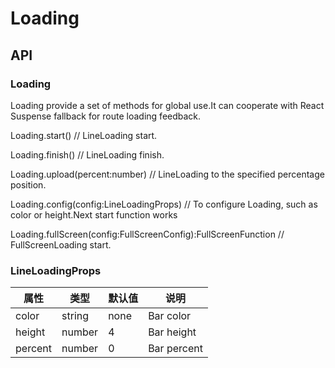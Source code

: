 # Loading

<example />

## API

### Loading

Loading provide a set of methods for global use.It can cooperate with React Suspense fallback for route loading feedback.

Loading.start() // LineLoading start.

Loading.finish() // LineLoading finish.

Loading.upload(percent:number) // LineLoading to the specified percentage position.

Loading.config(config:LineLoadingProps) // To configure Loading, such as color or height.Next start function works

Loading.fullScreen(config:FullScreenConfig):FullScreenFunction // FullScreenLoading start.

### LineLoadingProps

| 属性    | 类型   | 默认值 | 说明        |
| ------- | ------ | ------ | ----------- |
| color   | string | none   | Bar color   |
| height  | number | 4      | Bar height  |
| percent | number | 0      | Bar percent |
